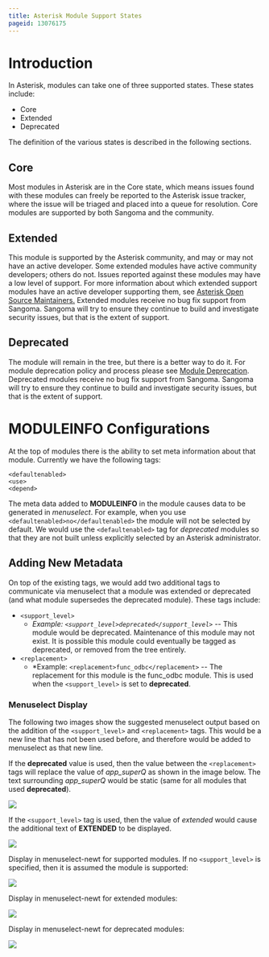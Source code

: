 ```yaml
---
title: Asterisk Module Support States
pageid: 13076175
---
```


Introduction
============

In Asterisk, modules can take one of three supported states. These states include:

* Core
* Extended
* Deprecated

The definition of the various states is described in the following sections.

Core
----

Most modules in Asterisk are in the Core state, which means issues found with these modules can freely be reported to the Asterisk issue tracker, where the issue will be triaged and placed into a queue for resolution. Core modules are supported by both Sangoma and the community.

Extended
--------

This module is supported by the Asterisk community, and may or may not have an active developer. Some extended modules have active community developers; others do not. Issues reported against these modules may have a low level of support. For more information about which extended support modules have an active developer supporting them, see [Asterisk Open Source Maintainers.](/Development/Asterisk-Open-Source-Maintainers) Extended modules receive no bug fix support from Sangoma. Sangoma will try to ensure they continue to build and investigate security issues, but that is the extent of support.

Deprecated
----------

The module will remain in the tree, but there is a better way to do it. For module deprecation policy and process please see [Module Deprecation](/Development/Policies-and-Procedures/Module-Deprecation). Deprecated modules receive no bug fix support from Sangoma. Sangoma will try to ensure they continue to build and investigate security issues, but that is the extent of support.

MODULEINFO Configurations
=========================

At the top of modules there is the ability to set meta information about that module. Currently we have the following tags:

```
<defaultenabled>
<use>
<depend>
```
The meta data added to **MODULEINFO** in the module causes data to be generated in *menuselect*. For example, when you use ```<defaultenabled>no</defaultenabled>``` the module will not be selected by default. We would use the ```<defaultenabled>``` tag for *deprecated* modules so that they are not built unless explicitly selected by an Asterisk administrator.

Adding New Metadata
-------------------

On top of the existing tags, we would add two additional tags to communicate via menuselect that a module was extended or deprecated (and what module supersedes the deprecated module). These tags include:

- ```<support_level>```
	+ *Example: ```<support_level>deprecated</support_level>```*  --  This module would be deprecated. Maintenance of this module may not exist. It is possible this module could eventually be tagged as deprecated, or removed from the tree entirely.
- ```<replacement>```
	+ *Example: ```<replacement>func_odbc</replacement>```  --  The replacement for this module is the func_odbc module. This is used when the ```<support_level>``` is set to **deprecated**.

### Menuselect Display

The following two images show the suggested menuselect output based on the addition of the ```<support_level>``` and ```<replacement>``` tags. This would be a new line that has not been used before, and therefore would be added to menuselect as that new line.

If the **deprecated** value is used, then the value between the ```<replacement>``` tags will replace the value of *app_superQ* as shown in the image below. The text surrounding *app_superQ* would be static (same for all modules that used **deprecated**).

![](menuselect-deprecated.png)

If the ```<support_level>``` tag is used, then the value of *extended* would cause the additional text of **EXTENDED** to be displayed.

![](menuselect-unmaintained.png)

Display in menuselect-newt for supported modules. If no ```<support_level>``` is specified, then it is assumed the module is supported:

![](menuselect-newt-supported.png)

Display in menuselect-newt for extended modules:

![](menuselect-newt-unmaintained.png)

Display in menuselect-newt for deprecated modules:

![](menuselect-newt-deprecated.png)

